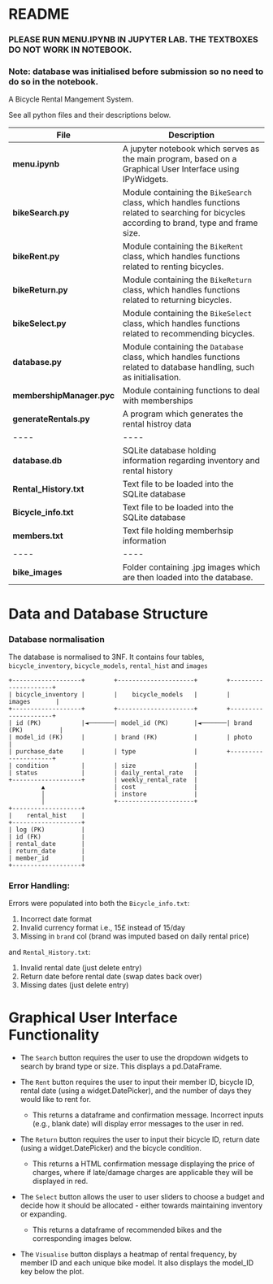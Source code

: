 # README
### PLEASE RUN MENU.IPYNB IN JUPYTER LAB. THE TEXTBOXES DO NOT WORK IN NOTEBOOK.

### Note: database was initialised before submission so no need to do so in the notebook.

A Bicycle Rental Mangement System.

See all python files and their descriptions below.

| File | Description |
| ----- | ----- |
| **menu.ipynb** | A jupyter notebook which serves as the main program, based on a Graphical User Interface using IPyWidgets. |
| **bikeSearch.py** | Module containing the `BikeSearch` class, which handles functions related to searching for bicycles according to brand, type and frame size. |
| **bikeRent.py** | Module containing the `BikeRent` class, which handles functions related to renting bicycles. |
| **bikeReturn.py** | Module containing the `BikeReturn` class, which handles functions related to returning bicycles. |
| **bikeSelect.py** | Module containing the `BikeSelect` class, which handles functions related to recommending bicycles. |
| **database.py** | Module containing the `Database` class, which handles functions related to database handling, such as initialisation. |
|**membershipManager.pyc**| Module containing functions to deal with memberships|
|**generateRentals.py**| A program which generates the rental histroy data|
|----|----|
| **database.db** | SQLite database holding information regarding inventory and rental history|
| **Rental_History.txt** | Text file to be loaded into the SQLite database |
| **Bicycle_info.txt** | Text file to be loaded into the SQLite database |
| **members.txt** | Text file holding memberhsip information |
|----|----|
| **bike_images** | Folder containing .jpg images which are then loaded into the database.|

# Data and Database Structure
### Database normalisation
The database is normalised to 3NF. It contains four tables, `bicycle_inventory`, `bicycle_models`, `rental_hist` and `images`

    +-------------------+        +---------------------+        +---------------------+
    | bicycle_inventory |        |    bicycle_models   |        |        images       |
    +-------------------+        +---------------------+        +---------------------+
    | id (PK)           |◄───────| model_id (PK)       |◄───────| brand (PK)          |
    | model_id (FK)     |        | brand (FK)          |        | photo               |
    | purchase_date     |        | type                |        +---------------------+
    | condition         |        | size                |
    | status            |        | daily_rental_rate   |
    +-------------------+        | weekly_rental_rate  |
             ▲                   | cost                |
             │                   | instore             |
             │                   +---------------------+
    +-------------------+
    |    rental_hist    |
    +-------------------+
    | log (PK)          |
    | id (FK)           |
    | rental_date       |
    | return_date       |
    | member_id         |
    +-------------------+

### Error Handling:
 Errors were populated into both the `Bicycle_info.txt`:
 1. Incorrect date format
 2. Invalid currency format i.e., 15£ instead of 15/day
 3. Missing in `brand` col (brand was imputed based on daily rental price)

 and `Rental_History.txt`:
 1. Invalid rental date (just delete entry)
 2. Return date before rental date (swap dates back over)
 3. Missing dates (just delete entry)


# Graphical User Interface Functionality 
- The `Search` button requires the user to use the dropdown widgets to search by brand type or size. This displays a pd.DataFrame.

- The `Rent` button requires the user to input their member ID, bicycle ID, rental date (using a widget.DatePicker), and the number of days they would like to rent for. 
    - This returns a dataframe and confirmation message. Incorrect inputs (e.g., blank date) will display error messages to the user in red.
- The `Return` button requires the user to input their bicycle ID, return date (using a widget.DatePicker) and the bicycle condition.
    - This returns a HTML confirmation message displaying the price of charges, where if late/damage charges are applicable they will be displayed in red.
- The `Select` button allows the user to user sliders to choose a budget and decide how it should be allocated - either towards maintaining inventory or expanding.
    - This returns a dataframe of recommended bikes and the corresponding images below.
- The `Visualise` button displays a heatmap of rental frequency, by member ID and each unique bike model. It also displays the model_ID key below the plot. 
